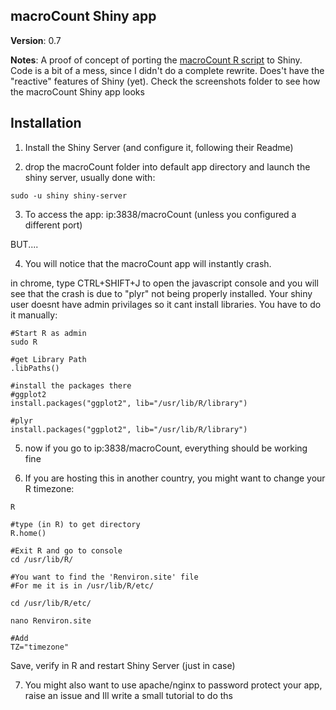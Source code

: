 ## macroCount Shiny app

**Version**: 0.7

**Notes**: A proof of concept of porting the [macroCount R script](https://github.com/biodim/MacroCount) to Shiny. Code is a bit of a mess, since I didn't do a complete rewrite. Does't have the "reactive" features of Shiny (yet). Check the screenshots folder to see how the macroCount Shiny app looks

Installation
------------

1) Install the Shiny Server (and configure it, following their Readme)

2) drop the macroCount folder into default app directory and launch the shiny server, usually done with:


```
sudo -u shiny shiny-server
```

3) To access the app: ip:3838/macroCount (unless you configured a different port)

BUT....

4) You will notice that the macroCount app will instantly crash. 

in chrome, type CTRL+SHIFT+J to open the javascript console and you will see that the crash is due to 
"plyr" not being properly installed. Your shiny user doesnt have admin privilages so it cant install libraries. You have to do it manually:

```
#Start R as admin
sudo R

#get Library Path
.libPaths()

#install the packages there
#ggplot2
install.packages("ggplot2", lib="/usr/lib/R/library")

#plyr
install.packages("ggplot2", lib="/usr/lib/R/library")
```

5) now if you go to ip:3838/macroCount, everything should be working fine

6) If you are hosting this in another country, you might want to change your R timezone:

```
R

#type (in R) to get directory
R.home()

#Exit R and go to console
cd /usr/lib/R/

#You want to find the 'Renviron.site' file
#For me it is in /usr/lib/R/etc/

cd /usr/lib/R/etc/

nano Renviron.site

#Add
TZ="timezone"

```

Save, verify in R and restart Shiny Server (just in case)

7) You might also want to use apache/nginx to password protect your app, raise an issue and Ill write a small tutorial to do ths
